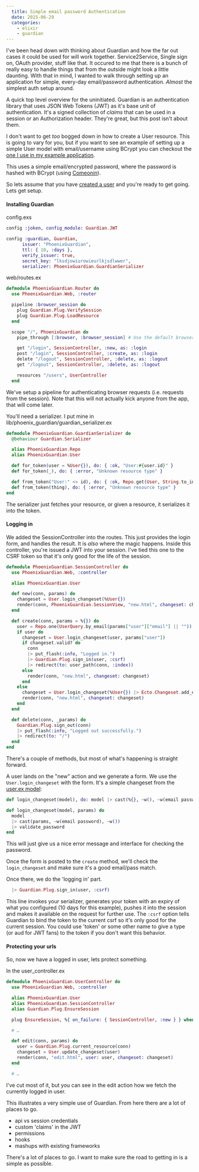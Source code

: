 ```yaml
---
  title: Simple email password Authentication
  date: 2015-06-29
  categories:
    - elixir
    - guardian
---
```


I've been head down with thinking about Guardian and how the far out cases it
could be used for will work together. Service2Service, Single sign on, OAuth
provider, stuff like that. It occured to me that there is a bunch of really easy
to handle things that from the outside might look a little daunting. With that
in mind, I wanted to walk through setting up an application for simple,
every-day email/password authentication. _Almost_ the simplest auth setup
around.

A quick top level overview for the uninitiated. Guardian is an authentication
library that uses JSON Web Tokens (JWT) as it's base unit of authentication.
It's a signed collection of _claims_ that can be used in a session or an
Authorization header. They're great, but this post isn't about them.

I don't want to get _too_ bogged down in how to create a User resource. This is
going to vary for you, but if you want to see an example of setting up a simple
User model with email/username using BCrypt you can checkout the [one I use in my example application](https://github.com/hassox/phoenix_guardian/blob/master/web/models/user.ex).

This uses a simple email/encrypted password, where the password is hashed with
BCrypt (using
[Comeonin](https://github.com/elixircnx/comeoni://github.com/elixircnx/comeonin)).

So lets assume that you have [created a
user](https://github.com/hassox/phoenix_guardian/blob/master/web/controllers/user_controller.ex) and you're ready to get going. Lets get setup.

#### Installing Guardian

config.exs

```elixir
config :joken, config_module: Guardian.JWT

config :guardian, Guardian,
      issuer: "PhoenixGuardian",
      ttl: { 10, :days },
      verify_issuer: true,
      secret_key: "lksdjowiurowieurlkjsdlwwer",
      serializer: PhoenixGuardian.GuardianSerializer
```

web/routes.ex

```elixir
defmodule PhoenixGuardian.Router do
  use PhoenixGuardian.Web, :router

  pipeline :browser_session do
    plug Guardian.Plug.VerifySession
    plug Guardian.Plug.LoadResource
  end

  scope "/", PhoenixGuardian do
    pipe_through [:browser, :browser_session] # Use the default browser stack

    get "/login", SessionController, :new, as: :login
    post "/login", SessionController, :create, as: :login
    delete "/logout", SessionController, :delete, as: :logout
    get "/logout", SessionController, :delete, as: :logout

    resources "/users", UserController
  end
```

We've setup a pipeline for authenticating browser requests (i.e. requests from
the session). Note that this will not actually kick anyone from the app, that
will come later.

You'll need a serializer. I put mine in lib/phoenix\_guardian/guardian\_serializer.ex

```elixir
defmodule PhoenixGuardian.GuardianSerializer do
  @behaviour Guardian.Serializer

  alias PhoenixGuardian.Repo
  alias PhoenixGuardian.User

  def for_token(user = %User{}), do: { :ok, "User:#{user.id}" }
  def for_token(_), do: { :error, "Unknown resource type" }

  def from_token("User:" <> id), do: { :ok, Repo.get(User, String.to_integer(id)) }
  def from_token(thing), do: { :error, "Unknown resource type" }
end
```

The serializer just fetches your resource, or given a resource, it serializes it
into the token.

#### Logging in

We added the SessionController into the routes. This just provides the login
form, and handles the result. It is _also_ where the magic happens. Inside this
controller, you're issued a JWT into your session. I've tied this one to the
CSRF token so that it's only good for the life of the session.

```elixir
defmodule PhoenixGuardian.SessionController do
  use PhoenixGuardian.Web, :controller

  alias PhoenixGuardian.User

  def new(conn, params) do
    changeset = User.login_changeset(%User{})
    render(conn, PhoenixGuardian.SessionView, "new.html", changeset: changeset)
  end

  def create(conn, params = %{}) do
    user = Repo.one(UserQuery.by_email(params["user"]["email"] || ""))
    if user do
      changeset = User.login_changeset(user, params["user"])
      if changeset.valid? do
        conn
        |> put_flash(:info, "Logged in.")
        |> Guardian.Plug.sign_in(user, :csrf)
        |> redirect(to: user_path(conn, :index))
      else
        render(conn, "new.html", changeset: changeset)
      end
    else
      changeset = User.login_changeset(%User{}) |> Ecto.Changeset.add_error(:login, "not found")
      render(conn, "new.html", changeset: changeset)
    end
  end

  def delete(conn, _params) do
    Guardian.Plug.sign_out(conn)
    |> put_flash(:info, "Logged out successfully.")
    |> redirect(to: "/")
  end
end
```

There's a couple of methods, but most of what's happening is straight forward.

A user lands on the "new" action and we generate a form. We use the
`User.login_changeset` with the form. It's a simple changeset from the [user.ex model](https://github.com/hassox/phoenix_guardian/blob/master/web/models/user.ex):

```elixir
def login_changeset(model), do: model |> cast(%{}, ~w(), ~w(email password))

def login_changeset(model, params) do
  model
  |> cast(params, ~w(email password), ~w())
  |> validate_password
end
```

This will just give us a nice error message and interface for checking the
password.

Once the form is posted to the `create` method, we'll check the
`login_changeset` and make sure it's a good email/pass match.

Once there, we do the 'logging in' part.

```elixir
  |> Guardian.Plug.sign_in(user, :csrf)
```

This line invokes your serializer, generates your token with an expiry of what
you configured (10 days for this example), pushes it into the session and makes
it available on the request for further use. The `:csrf` option tells Guardian
to bind the token to the current csrf so it's only good for the current session.
You could use 'token' or some other name to give a type (or aud for JWT fans) to
the token if you don't want this behavior.

#### Protecting your urls

So, now we have a logged in user, lets protect something.

In the user\_controller.ex

```elixir
defmodule PhoenixGuardian.UserController do
  use PhoenixGuardian.Web, :controller

  alias PhoenixGuardian.User
  alias PhoenixGuardian.SessionController
  alias Guardian.Plug.EnsureSession

  plug EnsureSession, %{ on_failure: { SessionController, :new } } when not action in [:new, :create]

  # …

  def edit(conn, params) do
    user = Guardian.Plug.current_resource(conn)
    changeset = User.update_changeset(user)
    render(conn, "edit.html", user: user, changeset: changeset)
  end

  # …

```

I've cut most of it, but you can see in the edit action how we fetch the currently logged in user.

This illustrates a very simple use of Guardian. From here there are a lot of
places to go.

* api vs session credentials
* custom 'claims' in the JWT
* permissions
* hooks
* mashups with existing frameworks

There's a lot of places to go. I want to make sure the road to getting in is a
simple as possible.

